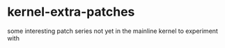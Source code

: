 # kernel-extra-patches
some interesting patch series not yet in the mainline kernel to experiment with
